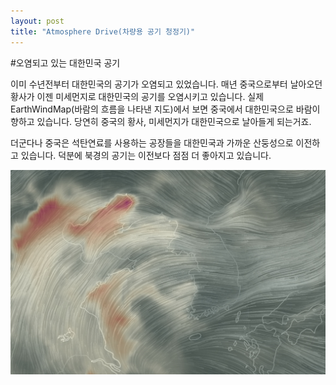 ```yaml
---
layout: post
title: "Atmosphere Drive(차량용 공기 청정기)"
---
```


#오염되고 있는 대한민국 공기

이미 수년전부터 대한민국의 공기가 오염되고 있었습니다.
매년 중국으로부터 날아오던 황사가 이젠 미세먼지로 대한민국의 공기를 오염시키고 있습니다.
실제 EarthWindMap(바람의 흐름을 나타낸 지도)에서 보면 중국에서 대한민국으로 바람이 향하고 있습니다.
당연히 중국의 황사, 미세먼지가 대한민국으로 날아들게 되는거죠.

더군다나 중국은 석탄연료를 사용하는 공장들을 대한민국과 가까운 산둥성으로 이전하고 있습니다.
덕분에 북경의 공기는 이전보다 점점 더 좋아지고 있습니다.


![EarthWindMap](../img/korea_air.jpg)
